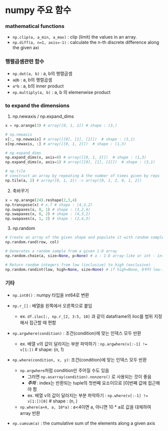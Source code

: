 # numpy 주요 함수
### mathematical functions
- `np.clip(a, a_min, a_max)` : clip (limit) the values in an array.
- `np.diff(a, n=1, axis=-1)` : calculate the n-th discrete difference along the given axi

### 행렬곱셈관련 함수
- `np.dot(a, b)` : a, b의 행렬곱셈
- `a@b` : a, b의 행렬곱셈
- `a*b` : a, b의 inner product
- `np.multiply(a, b)` : a, b 의 elemenwise product



### to expand the dimensions
1. np.newaxis / np.expand_dims
```Python
x = np.arange(3) # array([0, 1, 2]) # shape : (3,)

# np.newaxis
x[:, np.newaxis] # array([[0], [1], [2]])  # shape : (3,1)
x[np.newaxis, :] # array([[0, 1, 2]])  # shape : (1,3)

# np.expand_dims
np.expand_dims(x, axis=0) # array([[0, 1, 2]])  # shape : (1,3)
np.expand_dims(x, axis=1) # array([[0], [1], [2]])  # shape : (3,1)

# np.tile
# construct an array by repeating A the number of times given by reps
np.tile(a, 2) # array([0, 1, 2]) -> array([0, 1, 2, 0, 1, 2])
```

2. 축바꾸기
```Python
x = np.arange(24).reshape(2,3,4)
np.transpose(x) # x.T # shape : (4,3,2)
np.swapaxes(x, 0, 1) # shape : (3,2,4)
np.swapaxes(x, 0, 2) # shape : (4,3,2)
np.swapaxes(x, 1, 2) # shape : (2,4,3)
```

3. np.random
```Python
# Create an array of the given shape and populate it with random samples from a uniform distribution over [0, 1).
np.random.rand(row, col)

# Generates a random sample from a given 1-D array
np.random.choie(a, size=None, p=None) # a : 1-D array-like or int - int : np.arange(a)

# Return random integers from low (inclusive) to high (exclusive)
np.random.randint(low, high=None, size=None) # if high=None, 0부터 low-1까지의 숫자중 sampling
``` 

### 기타
- `np.int0()` : numpy 타입을 int64로 변환
- `np.r_[]` : 배열을 왼쪽에서 오른쪽으로 붙임
  - ex. `df.iloc[:, np.r_[2, 3:5, 10]` 과 같이 dataframe의 iloc를 범위 지정해서 접근할 때 편함

- `np.argwhere(condition)` : 조건(condition)에 맞는 인덱스 모두 반환 
  - ex. 배열 v의 값이 달라지는 부분 파악하기 : `np.argwhere(v[:-1] != v[1:])`  # shape: (n, 1)
  
- `np.where(condition, x, y)`: 조건(condition)에 맞는 인덱스 모두 반환
  - `np.argwhere`처럼 condition만 주어질 수도 있음
    - 그러면 `np.asarray(condition).nonzero()` 로 사용되는 것이 좋음
    - ***주의*** : index는 반환되는 tuple의 첫번째 요소이므로 [0]번째 값에 접근해야 함
    - ex. 배열 v의 값이 달라지는 부분 파악하기 : `np.where(v[:-1] != v[1:])[0]` # shape : (n, )
  - `np.where(a<4, a, 10*a)` : a<4이면 a, 아니면 10 * a로 값을 대체하여 array 반환

- `np.cumsum(a)` : the cumulative sum of the elements along a given axis

